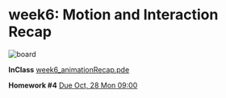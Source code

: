 # week6: Motion and Interaction Recap

![board](week6-board.jpg)

**InClass**
[week6_animationRecap.pde](https://github.com/cerenkayalar/VCDS2105-ICM/blob/master/f19/inclass/week6_animationRecap.pde)

**Homework #4**
[Due Oct, 28 Mon 09:00](https://github.com/cerenkayalar/VCDS2105-ICM/blob/master/f19/homeworks/homework4.md)
